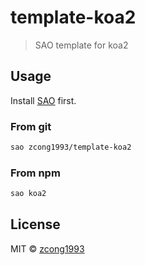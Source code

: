 # template-koa2

> SAO template for koa2

## Usage

Install [SAO](https://github.com/egoist/sao) first.

### From git

```bash
sao zcong1993/template-koa2
```

### From npm

```bash
sao koa2
```

## License

MIT &copy; [zcong1993](github.com/zcong1993)
